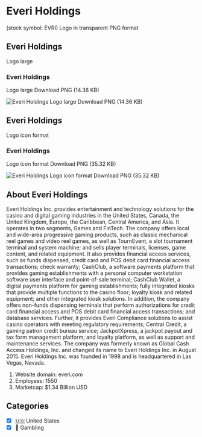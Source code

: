 # Everi Holdings
 (stock symbol: EVRI) Logo in transparent PNG format

## Everi Holdings
 Logo large

### Everi Holdings
 Logo large Download PNG (14.36 KB)

![Everi Holdings
 Logo large Download PNG (14.36 KB)](/img/orig/EVRI_BIG-f043817c.png)

## Everi Holdings
 Logo icon format

### Everi Holdings
 Logo icon format Download PNG (35.32 KB)

![Everi Holdings
 Logo icon format Download PNG (35.32 KB)](/img/orig/EVRI-6be62703.png)

## About Everi Holdings


Everi Holdings Inc. provides entertainment and technology solutions for the casino and digital gaming industries in the United States, Canada, the United Kingdom, Europe, the Caribbean, Central America, and Asia. It operates in two segments, Games and FinTech. The company offers local and wide-area progressive gaming products, such as classic mechanical reel games and video reel games, as well as TournEvent, a slot tournament terminal and system machine; and sells player terminals, licenses, game content, and related equipment. It also provides financial access services, such as funds dispensed, credit card and POS debit card financial access transactions; check warranty; CashClub, a software payments platform that provides gaming establishments with a personal computer workstation software user interface and point-of-sale terminal; CashClub Wallet, a digital payments platform for gaming establishments; fully integrated kiosks that provide multiple functions to the casino floor; loyalty kiosk and related equipment; and other integrated kiosk solutions. In addition, the company offers non-funds dispensing terminals that perform authorizations for credit card financial access and POS debit card financial access transactions; and database services. Further, it provides Everi Compliance solutions to assist casino operators with meeting regulatory requirements; Central Credit, a gaming patron credit bureau service; JackpotXpress, a jackpot payout and tax form management platform; and loyalty platform, as well as support and maintenance services. The company was formerly known as Global Cash Access Holdings, Inc. and changed its name to Everi Holdings Inc. in August 2015. Everi Holdings Inc. was founded in 1998 and is headquartered in Las Vegas, Nevada.

1. Website domain: everi.com
2. Employees: 1550
3. Marketcap: $1.34 Billion USD


## Categories
- [x] 🇺🇸 United States
- [x] 🎰 Gambling
